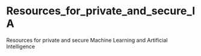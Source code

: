 # Resources_for_private_and_secure_IA
Resources for private and secure Machine Learning and Artificial Intelligence
